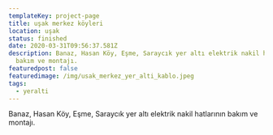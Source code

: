 ```yaml
---
templateKey: project-page
title: uşak merkez köyleri
location: uşak
status: finished
date: 2020-03-31T09:56:37.581Z
description: Banaz, Hasan Köy, Eşme, Saraycık yer altı elektrik nakil hatlarının
  bakım ve montajı.
featuredpost: false
featuredimage: /img/usak_merkez_yer_alti_kablo.jpeg
tags:
  - yeralti
---
```

Banaz, Hasan Köy, Eşme, Saraycık yer altı elektrik nakil hatlarının bakım ve montajı.